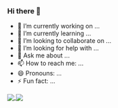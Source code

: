 ### Hi there 👋

- 🔭 I’m currently working on ...
- 🌱 I’m currently learning ...
- 👯 I’m looking to collaborate on ...
- 🤔 I’m looking for help with ...
- 💬 Ask me about ...
- 📫 How to reach me: ...
- 😄 Pronouns: ...
- ⚡ Fun fact: ...

<a href="https://github.com/reguluslee/github-readme-stats">
  <img align="center" src="https://github-readme-stats.vercel.app/api?username=reguluslee" />
</a>
<a href="https://github.com/reguluslee/convoychat">
  <img align="center" src="https://github-readme-stats.vercel.app/api/top-langs/?username=reguluslee&layout=compact" />
</a>
